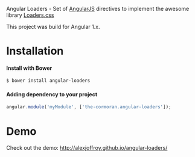 Angular Loaders - Set of [AngularJS](http://angularjs.org/) directives to implement the awesome library [Loaders.css](https://github.com/ConnorAtherton/loaders.css)

This project was build for Angular 1.x.

# Installation

#### Install with Bower
```sh
$ bower install angular-loaders
```

#### Adding dependency to your project
```js
angular.module('myModule', ['the-cormoran.angular-loaders']);
```

# Demo

Check out the demo: http://alexjoffroy.github.io/angular-loaders/
